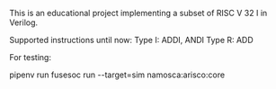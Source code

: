 This is an educational project implementing a subset of RISC V 32 I in Verilog.

Supported instructions until now:
Type I:
    ADDI, ANDI
Type R:
    ADD


For testing:

pipenv run fusesoc run --target=sim namosca:arisco:core   